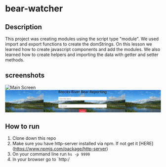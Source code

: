 # bear-watcher
## Description
 This project was creating modules using the script type "module". We used import and export functions to create the domStrings. On this lesson we learned how to create javascript components and add the modules. We also learned how to create helpers and importing the data with getter and setter methods.
## screenshots
![Main Screen](./screenshots/bearsonriver.PNG)
![Main Screen](./screenshots/form.PNG)


## How to run
1. Clone down this repo
1. Make sure you have http-server installed via npm. If not get it [HERE] (https://www.npmjs.com/package/http-server)
1. On your command line run `hs -p 9999`
1. In your browser go to `http:/